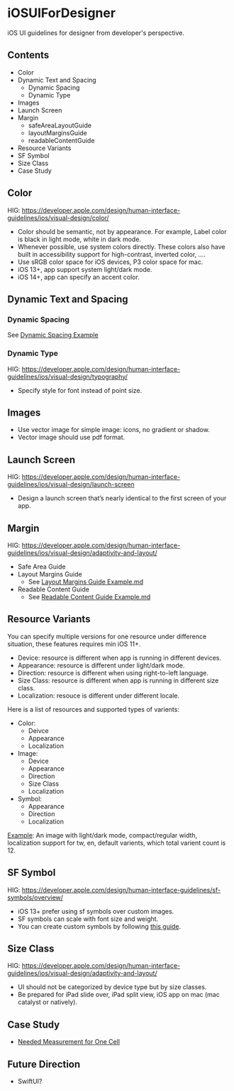 # iOSUIForDesigner

iOS UI guidelines for designer from developer's perspective.

## Contents

- Color
- Dynamic Text and Spacing
  - Dynamic Spacing
  - Dynamic Type
- Images
- Launch Screen
- Margin
  - safeAreaLayoutGuide
  - layoutMarginsGuide
  - readableContentGuide
- Resource Variants
- SF Symbol
- Size Class
- Case Study

## Color

HIG: https://developer.apple.com/design/human-interface-guidelines/ios/visual-design/color/

- Color should be semantic, not by appearance. For example, Label color is black in light mode, white in dark mode.
- Whenever possible, use system colors directly. These colors also have built in accessibility support for high-contrast, inverted color, ....
- Use sRGB color space for iOS devices, P3 color space for mac.
- iOS 13+, app support system light/dark mode.
- iOS 14+, app can specify an accent color.

## Dynamic Text and Spacing

### Dynamic Spacing

See [Dynamic Spacing Example](Examples/Dynamic%20Spacing%20Example.md)

### Dynamic Type

HIG: https://developer.apple.com/design/human-interface-guidelines/ios/visual-design/typography/

- Specify style for font instead of point size.

## Images

- Use vector image for simple image: icons, no gradient or shadow.
- Vector image should use pdf format.

## Launch Screen

HIG: https://developer.apple.com/design/human-interface-guidelines/ios/visual-design/launch-screen

- Design a launch screen that’s nearly identical to the first screen of your app.

## Margin

HIG: https://developer.apple.com/design/human-interface-guidelines/ios/visual-design/adaptivity-and-layout/

- Safe Area Guide
- Layout Margins Guide
	- See [Layout Margins Guide Example.md](Examples/Layout%20Margins%20Guide%20Example.md)
- Readable Content Guide
	- See [Readable Content Guide Example.md](Examples/Reabable%20Content%20Guide%20Example.md)

## Resource Variants

You can specify multiple versions for one resource under difference situation, these features requires min iOS 11+.

- Device: resource is different when app is running in different devices.
- Appearance: resource is different under light/dark mode.
- Direction: resource is different when using right-to-left language.
- Size Class: resource is different when app is running in different size class.
- Localization: resouce is different under different locale.

Here is a list of resources and supported types of varients:

- Color:
  - Deivce
  - Appearance
  - Localization
- Image:
  - Device
  - Appearance
  - Direction
  - Size Class
  - Localization
- Symbol:
  - Appearance
  - Direction
  - Localization

[Example](Images/CaseStudy/Image%20Varients.png): An image with light/dark mode, compact/regular width, localization support for tw, en, default varients, which total varient count is 12.

## SF Symbol

HIG: https://developer.apple.com/design/human-interface-guidelines/sf-symbols/overview/

- iOS 13+ prefer using sf symbols over custom images.
- SF symbols can scale with font size and weight.
- You can create custom symbols by following [this guide](https://developer.apple.com/documentation/uikit/uiimage/creating_custom_symbol_images_for_your_app).

## Size Class

HIG: https://developer.apple.com/design/human-interface-guidelines/ios/visual-design/adaptivity-and-layout/

- UI should not be categorized by device type but by size classes.
- Be prepared for iPad slide over, iPad split view, iOS app on mac (mac catalyst or natively).

## Case Study

- [Needed Measurement for One Cell](Examples/Needed%20Measurement%20for%20One%20Cell.md)

## Future Direction

- SwiftUI?